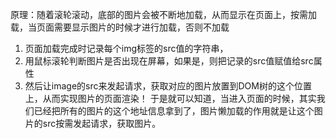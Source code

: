 <!--
 * @Author: dhj 17613071153@163.com
 * @Date: 2023-03-16 10:34:23
 * @LastEditors: dhj 17613071153@163.com
 * @LastEditTime: 2023-03-16 10:38:08
 * @FilePath: \vuepress\docs\docs\JS\proxy.md
 * @Description: 这是默认设置,请设置`customMade`, 打开koroFileHeader查看配置 进行设置: https://github.com/OBKoro1/koro1FileHeader/wiki/%E9%85%8D%E7%BD%AE
-->
原理：随着滚轮滚动，底部的图片会被不断地加载，从而显示在页面上，按需加载，当页面需要显示图片的时候才进行加载，否则不加载

1. 页面加载完成时记录每个img标签的src值的字符串，
2. 用鼠标滚轮判断图片是否出现在屏幕，如果是，则把记录的src值赋值给src属性
3. 然后让image的src来发起请求，获取对应的图片放置到DOM树的这个位置上，从而实现图片的页面渲染！
于是就可以知道，当进入页面的时候，其实我们已经把所有的图片的这个地址信息拿到了，图片懒加载的作用就是让这个图片的src按需发起请求，获取图片。